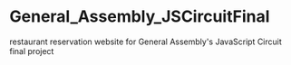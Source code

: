 # General_Assembly_JSCircuitFinal
restaurant reservation website for General Assembly's JavaScript Circuit final project
